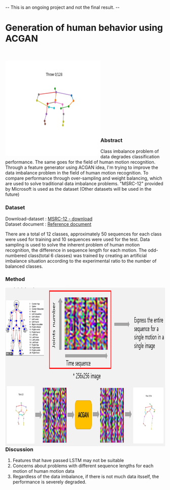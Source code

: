  -- This is an ongoing project and not the final result. --

<h1>Generation of human behavior using ACGAN</h1>

<br><br>
<img src="https://github.com/seungjae-won/Generation-of-human-behavior-using-ACGAN/blob/master/ex_result/ACGAN/figure/real_motion_data.gif" align="left" height="300" width="300" >

<br><br><br><br><br><br><br><br><br><br><br><br>


<h3>Abstract</h3>
Class imbalance problem of data degrades classification performance. The same goes for the field of human motion recognition. Through a feature generator using ACGAN idea, I'm trying to improve the data imbalance problem in the field of human motion recognition. To compare performance through over-sampling and weight balancing, which are used to solve traditional data imbalance problems. "MSRC-12" provided by Microsoft is used as the dataset (Other datasets will be used in the future)


### Dataset
Download-dataset : [MSRC-12 - download](https://www.microsoft.com/en-us/download/details.aspx?id=52283) <br>
Dataset document : [Reference document](https://nanopdf.com/download/this-document-microsoft-research_pdf)

There are a total of 12 classes, approximately 50 sequences for each class were used for training and 10 sequences were used for the test. Data sampling is used to solve the inherent problem of human motion recognition, the difference in sequence length for each motion. The odd-numbered class(total 6 classes) was trained by creating an artificial imbalance situation according to the experimental ratio to the number of balanced classes. 


### Method
<img src="https://github.com/seungjae-won/Generation-of-human-behavior-using-ACGAN/blob/master/figure/method_figure.PNG" align="left" height="300" width="800" >
<br><br><br><br><br><br><br><br><br><br><br><br><br><br>

<img src="https://github.com/seungjae-won/Generation-of-human-behavior-using-ACGAN/blob/master/figure/method_figure2.PNG" align="left" height="200" width="800" >
<br><br><br><br><br><br><br><br><br><br><br><br><br><br>

### Discussion
1. Features that have passed LSTM may not be suitable
2. Concerns about problems with different sequence lengths for each motion of human motion data
3. Regardless of the data imbalance, if there is not much data itsself, the performance is severely degraded.
